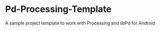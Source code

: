 Pd-Processing-Template
======================

A sample project template to work with Processing and libPd for Android
